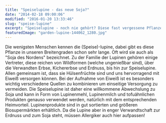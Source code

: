 ```yaml
---
title: "Speiselupine - das neue Soja?"
date: "2014-02-18 09:00:06"
modified: "2016-01-20 13:33:46"
slug: "speise-lupine"
excerpt: "Speiselupine - noch nie gehört? Diese fast vergessene Pflanze hat großen Nutzen für alle die sich fleischlos ernähren möchten und hat den Vorteil, dass sie in unseren Breitengraden schon lange heimisch ist."
featuredImage: "garden-lupine-144062_1280.jpg"
---
```


Die wenigsten Menschen kennen die (Speise)-lupine, dabei gibt es diese Pflanze in unseren Breitengraden schon sehr lange. Oft wird sie auch als "Soja des Nordens" bezeichnet. Zu der Familie der Lupinen gehören einige Vertreter, diese reichen von Wildformen (welche ungenießbar sind), über die Verwandten Erbse, Kichererbse und Erdnuss, bis hin zur Speiselupine. Allen gemeinsam ist, dass sie Hülsenfrüchte sind und uns hervorragend mit Eiweiß versorgen können. Bei der Aufnahme von Eiweiß ist es besonders wichtig verschiedene Quellen zu kombinieren um einseitige Versorgung zu vermeiden. Die Speiselupine ist daher eine willkommene Abwechslung zu Soja und kann in Form von Lupinenmehl, Lupinenmilch und tofuähnlichen Produkten genauso verwendet werden, natürlich mit dem entsprechenden Heimvorteil. Lupinenprodukte sind in gut sortierten und größeren Biosupermärkten erhältlich. Da die Lupine aber in enger Verwandtschaft zur Erdnuss und zum Soja steht, müssen Allergiker auch hier aufpassen!